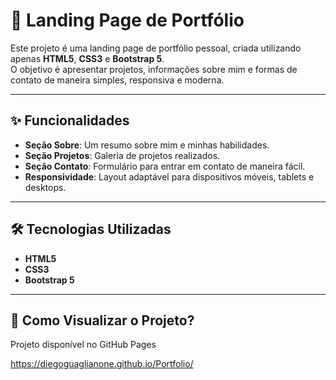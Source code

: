 # 🌟 Landing Page de Portfólio

Este projeto é uma landing page de portfólio pessoal, criada utilizando apenas **HTML5**, **CSS3** e **Bootstrap 5**.  
O objetivo é apresentar projetos, informações sobre mim e formas de contato de maneira simples, responsiva e moderna.

---

## ✨ Funcionalidades

- **Seção Sobre**: Um resumo sobre mim e minhas habilidades.
- **Seção Projetos**: Galeria de projetos realizados.
- **Seção Contato**: Formulário para entrar em contato de maneira fácil.
- **Responsividade**: Layout adaptável para dispositivos móveis, tablets e desktops.

---

## 🛠️ Tecnologias Utilizadas

- **HTML5**
- **CSS3**
- **Bootstrap 5**

---

## 🚀 Como Visualizar o Projeto?

Projeto disponível no GitHub Pages

https://diegoguaglianone.github.io/Portfolio/

